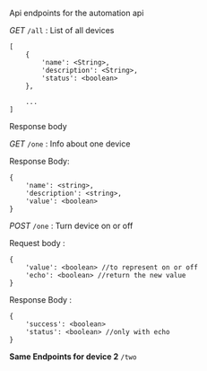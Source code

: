 Api endpoints for the automation api


*GET* `/all` :  List of all devices
```
[
    {
        'name': <String>,
        'description': <String>,
        'status': <boolean>
    },

    ...
]

```

Response body


*GET*  `/one` : Info about one device

Response Body:
```
{   
    'name': <string>,
    'description': <string>,
    'value': <boolean>
}

```

*POST*  `/one` : Turn device on or off


Request body :
```
{
    'value': <boolean> //to represent on or off
    'echo': <boolean> //return the new value
}

```

Response Body :

```
{
    'success': <boolean>
    'status': <boolean> //only with echo
}

```

**Same Endpoints for device 2** 
 `/two`